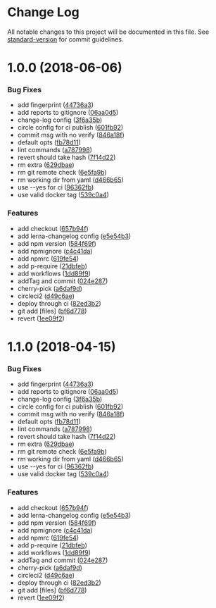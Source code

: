 # Change Log

All notable changes to this project will be documented in this file. See [standard-version](https://github.com/conventional-changelog/standard-version) for commit guidelines.

<a name="1.0.0"></a>
# 1.0.0 (2018-06-06)


### Bug Fixes

* add fingerprint ([44736a3](https://github.com/DavideDaniel/oss-projects/commit/44736a3))
* add reports to gitignore ([06aa0d5](https://github.com/DavideDaniel/oss-projects/commit/06aa0d5))
* change-log config ([3f6a35b](https://github.com/DavideDaniel/oss-projects/commit/3f6a35b))
* circle config for ci publish ([601fb92](https://github.com/DavideDaniel/oss-projects/commit/601fb92))
* commit msg with no verify ([846a18f](https://github.com/DavideDaniel/oss-projects/commit/846a18f))
* default opts ([fb78d11](https://github.com/DavideDaniel/oss-projects/commit/fb78d11))
* lint commands ([a787998](https://github.com/DavideDaniel/oss-projects/commit/a787998))
* revert should take hash ([7f14d22](https://github.com/DavideDaniel/oss-projects/commit/7f14d22))
* rm extra ([629dbae](https://github.com/DavideDaniel/oss-projects/commit/629dbae))
* rm git remote check ([6e5fa9b](https://github.com/DavideDaniel/oss-projects/commit/6e5fa9b))
* rm working dir from yaml ([d466b65](https://github.com/DavideDaniel/oss-projects/commit/d466b65))
* use --yes for ci ([96362fb](https://github.com/DavideDaniel/oss-projects/commit/96362fb))
* use valid docker tag ([539c0a4](https://github.com/DavideDaniel/oss-projects/commit/539c0a4))


### Features

* add checkout ([657b94f](https://github.com/DavideDaniel/oss-projects/commit/657b94f))
* add lerna-changelog config ([e5e54b3](https://github.com/DavideDaniel/oss-projects/commit/e5e54b3))
* add npm version ([584f69f](https://github.com/DavideDaniel/oss-projects/commit/584f69f))
* add npmignore ([c4c41da](https://github.com/DavideDaniel/oss-projects/commit/c4c41da))
* add npmrc ([619fe54](https://github.com/DavideDaniel/oss-projects/commit/619fe54))
* add p-require ([21dbfeb](https://github.com/DavideDaniel/oss-projects/commit/21dbfeb))
* add workflows ([1dd89f9](https://github.com/DavideDaniel/oss-projects/commit/1dd89f9))
* addTag and commit ([024e287](https://github.com/DavideDaniel/oss-projects/commit/024e287))
* cherry-pick ([a6daf9d](https://github.com/DavideDaniel/oss-projects/commit/a6daf9d))
* circleci2 ([d49c6ae](https://github.com/DavideDaniel/oss-projects/commit/d49c6ae))
* deploy through ci ([82ed3b2](https://github.com/DavideDaniel/oss-projects/commit/82ed3b2))
* git add [files] ([bf6d778](https://github.com/DavideDaniel/oss-projects/commit/bf6d778))
* revert ([1ee09f2](https://github.com/DavideDaniel/oss-projects/commit/1ee09f2))



<a name="1.1.0"></a>
# 1.1.0 (2018-04-15)


### Bug Fixes

* add fingerprint ([44736a3](https://github.com/DavideDaniel/oss-projects/commit/44736a3))
* add reports to gitignore ([06aa0d5](https://github.com/DavideDaniel/oss-projects/commit/06aa0d5))
* change-log config ([3f6a35b](https://github.com/DavideDaniel/oss-projects/commit/3f6a35b))
* circle config for ci publish ([601fb92](https://github.com/DavideDaniel/oss-projects/commit/601fb92))
* commit msg with no verify ([846a18f](https://github.com/DavideDaniel/oss-projects/commit/846a18f))
* default opts ([fb78d11](https://github.com/DavideDaniel/oss-projects/commit/fb78d11))
* lint commands ([a787998](https://github.com/DavideDaniel/oss-projects/commit/a787998))
* revert should take hash ([7f14d22](https://github.com/DavideDaniel/oss-projects/commit/7f14d22))
* rm extra ([629dbae](https://github.com/DavideDaniel/oss-projects/commit/629dbae))
* rm git remote check ([6e5fa9b](https://github.com/DavideDaniel/oss-projects/commit/6e5fa9b))
* rm working dir from yaml ([d466b65](https://github.com/DavideDaniel/oss-projects/commit/d466b65))
* use --yes for ci ([96362fb](https://github.com/DavideDaniel/oss-projects/commit/96362fb))
* use valid docker tag ([539c0a4](https://github.com/DavideDaniel/oss-projects/commit/539c0a4))


### Features

* add checkout ([657b94f](https://github.com/DavideDaniel/oss-projects/commit/657b94f))
* add lerna-changelog config ([e5e54b3](https://github.com/DavideDaniel/oss-projects/commit/e5e54b3))
* add npm version ([584f69f](https://github.com/DavideDaniel/oss-projects/commit/584f69f))
* add npmignore ([c4c41da](https://github.com/DavideDaniel/oss-projects/commit/c4c41da))
* add npmrc ([619fe54](https://github.com/DavideDaniel/oss-projects/commit/619fe54))
* add p-require ([21dbfeb](https://github.com/DavideDaniel/oss-projects/commit/21dbfeb))
* add workflows ([1dd89f9](https://github.com/DavideDaniel/oss-projects/commit/1dd89f9))
* addTag and commit ([024e287](https://github.com/DavideDaniel/oss-projects/commit/024e287))
* cherry-pick ([a6daf9d](https://github.com/DavideDaniel/oss-projects/commit/a6daf9d))
* circleci2 ([d49c6ae](https://github.com/DavideDaniel/oss-projects/commit/d49c6ae))
* deploy through ci ([82ed3b2](https://github.com/DavideDaniel/oss-projects/commit/82ed3b2))
* git add [files] ([bf6d778](https://github.com/DavideDaniel/oss-projects/commit/bf6d778))
* revert ([1ee09f2](https://github.com/DavideDaniel/oss-projects/commit/1ee09f2))
